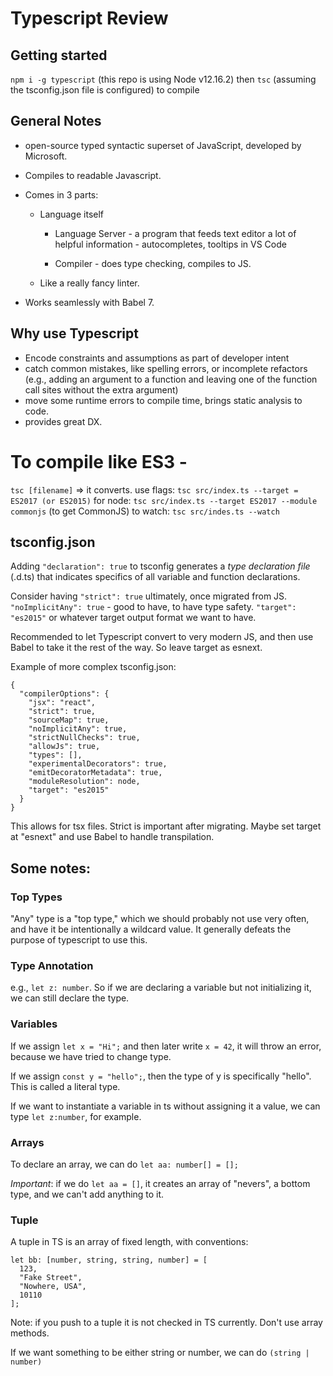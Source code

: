 # Typescript Review

## Getting started

`npm i -g typescript` (this repo is using Node v12.16.2)
then `tsc` (assuming the tsconfig.json file is configured) to compile

## General Notes

- open-source typed syntactic superset of JavaScript, developed by Microsoft.

* Compiles to readable Javascript.

* Comes in 3 parts:

  - Language itself

    - Language Server - a program that feeds text editor a lot of helpful information - autocompletes, tooltips in VS Code

    - Compiler - does type checking, compiles to JS.

  - Like a really fancy linter.

- Works seamlessly with Babel 7.

## Why use Typescript

- Encode constraints and assumptions as part of developer intent
- catch common mistakes, like spelling errors, or incomplete refactors (e.g., adding an argument to a function and leaving one of the function call sites without the extra argument)
- move some runtime errors to compile time, brings static analysis to code.
- provides great DX.

# To compile like ES3 -

`tsc [filename]` => it converts.
use flags: `tsc src/index.ts --target = ES2017 (or ES2015)`
for node: `tsc src/index.ts --target ES2017 --module commonjs` (to get CommonJS)
to watch: `tsc src/indes.ts --watch`

## tsconfig.json

Adding `"declaration": true` to tsconfig generates a _type declaration file_ (.d.ts) that indicates specifics of all variable and function declarations.

Consider having `"strict": true` ultimately, once migrated from JS.
`"noImplicitAny": true` - good to have, to have type safety.
`"target": "es2015"` or whatever target output format we want to have.

Recommended to let Typescript convert to very modern JS, and then use Babel to take it the rest of the way. So leave target as esnext.

Example of more complex tsconfig.json:

```
{
  "compilerOptions": {
    "jsx": "react",
    "strict": true,
    "sourceMap": true,
    "noImplicitAny": true,
    "strictNullChecks": true,
    "allowJs": true,
    "types": [],
    "experimentalDecorators": true,
    "emitDecoratorMetadata": true,
    "moduleResolution": node,
    "target": "es2015"
  }
}
```

This allows for tsx files. Strict is important after migrating. Maybe set target at "esnext" and use Babel to handle transpilation.

## Some notes:

### Top Types

"Any" type is a "top type," which we should probably not use very often, and have it be intentionally a wildcard value. It generally defeats the purpose of typescript to use this.

### Type Annotation

e.g., `let z: number`. So if we are declaring a variable but not initializing it, we can still declare the type.

### Variables

If we assign `let x = "Hi";` and then later write `x = 42`, it will throw an error, because we have tried to change type.

If we assign `const y = "hello";`, then the type of y is specifically "hello". This is called a literal type.

If we want to instantiate a variable in ts without assigning it a value, we can type `let z:number`, for example.

### Arrays

To declare an array, we can do `let aa: number[] = [];`

_Important_: if we do `let aa = []`, it creates an array of "nevers", a bottom type, and we can't add anything to it.

### Tuple

A tuple in TS is an array of fixed length, with conventions:

```
let bb: [number, string, string, number] = [
  123,
  "Fake Street",
  "Nowhere, USA",
  10110
];
```

Note: if you push to a tuple it is not checked in TS currently. Don't use array methods.

If we want something to be either string or number, we can do `(string | number)`

